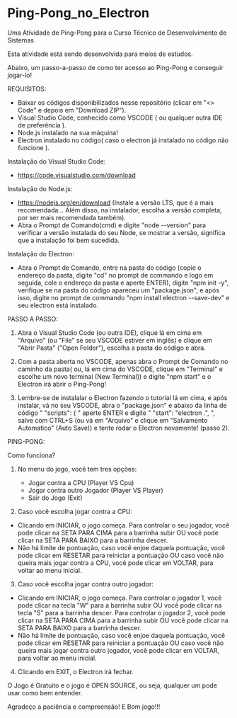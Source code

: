 # Ping-Pong_no_Electron
Uma Atividade de Ping-Pong para o Curso Técnico de Desenvolvimento de Sistemas

Esta atividade está sendo desenvolvida para meios de estudos. 

Abaixo, um passo-a-passo de como ter acesso ao Ping-Pong e conseguir jogar-lo!


REQUISITOS:

- Baixar os códigos disponibilizados nesse repositório (clicar em "<> Code" e depois em "Download ZIP").
- Visual Studio Code, conhecido como VSCODE ( ou qualquer outra IDE de preferência ).
- Node.js instalado na sua máquina!
- Electron instalado no código( caso o electron já instalado no código não funcione ).


Instalação do Visual Studio Code:

<a href="https://code.visualstudio.com/opengraphimg/opengraph-home.png"></a>

- https://code.visualstudio.com/download



Instalação do Node.js:

<a href="https://media.geeksforgeeks.org/wp-content/uploads/20190311152716/Capture120.png"></a>

- https://nodejs.org/en/download (Instale a versão LTS, que é a mais recomendada... Além disso, na instalador, escolha a versão completa, por ser mais recomendada também).
- Abra o Prompt de Comando(cmd) e digite "node --version" para verificar a versão instalada do seu Node, se mostrar a versão, significa que a instalação foi bem sucedida.


Instalação do Electron:

<a href="https://unixcop.com/wp-content/uploads/2023/04/install-electron.png"></a>

- Abra o Prompt de Comando, entre na pasta do código (copie o endereço da pasta, digite "cd" no prompt de commando e logo em seguida, cole o endereço da pasta e aperte ENTER), digite "npm init -y", verifique se na pasta do código apareceu um "package.json", e após isso, digite no prompt de commando "npm install electron --save-dev" e seu electron está instalado.





PASSO A PASSO:


1. Abra o Visual Studio Code (ou outra IDE), clique lá em cima em "Arquivo" (ou "File" se seu VSCODE estiver em inglês) e clique em "Abrir Pasta" ("Open Folder"), escolha a pasta do código e abra.

2. Com a pasta aberta no VSCODE, apenas abra o Prompt de Comando no caminho da pasta( ou, lá em cima do VSCODE, clique em "Terminal" e escolhe um novo terminal (New Terminal)) e digite "npm start" e o Electron irá abrir o Ping-Pong!

3. Lembre-se de instalalar o Electron fazendo o tutorial lá em cima, e após instalar, vá no seu VSCODE, abra o "package.json" e abaixo da linha de código "  "scripts": {  " aperte ENTER e digite "   "start": "electron .",   ", salve com CTRL+S (ou vá em "Arquivo" e clique em "Salvamento Automatico" (Auto Save)) e tente rodar o Electron novamente! (passo 2).


PING-PONG:

Como funciona?

<a href="C:\Users\rafak\Downloads\vba-m-2-1-5\PING.jpg"></a>

1. No menu do jogo, você tem tres opções:
     - Jogar contra a CPU (Player VS Cpu)
     - Jogar contra outro Jogador (Player VS Player)
     - Sair do Jogo (Exit)
  
2. Caso você escolha jogar contra a CPU:
  - Clicando em INICIAR, o jogo começa. Para controlar o seu jogador, você pode clicar na SETA PARA CIMA para a barrinha subir OU você pode clicar na SETA PARA BAIXO para a barrinha descer.
  - Não há limite de pontuação, caso você enjoe daquela pontuação, você pode clicar em RESETAR para reiniciar a pontuação OU caso você não queira mais jogar contra a CPU, você pode clicar em VOLTAR, para voltar ao menu inicial.

3. Caso você escolha jogar contra outro jogador:
  - Clicando em INICIAR, o jogo começa. Para controlar o jogador 1, você pode clicar na tecla "W" para a barrinha subir OU você pode clicar na tecla "S" para a barrinha descer. Para controlar o jogador 2, você pode clicar na SETA PARA CIMA para a barrinha subir OU você pode clicar na SETA PARA BAIXO para a barrinha descer.
  - Não há limite de pontuação, caso você enjoe daquela pontuação, você pode clicar em RESETAR para reiniciar a pontuação OU caso você não queira mais jogar contra outro jogador, você pode clicar em VOLTAR, para voltar ao menu inicial.

4. Clicando em EXIT, o Electron irá fechar.



O Jogo é Gratuito e o jogo é OPEN SOURCE, ou seja, qualquer um pode usar como bem entender.

Agradeço a paciência e compreensão! E Bom jogo!!!
